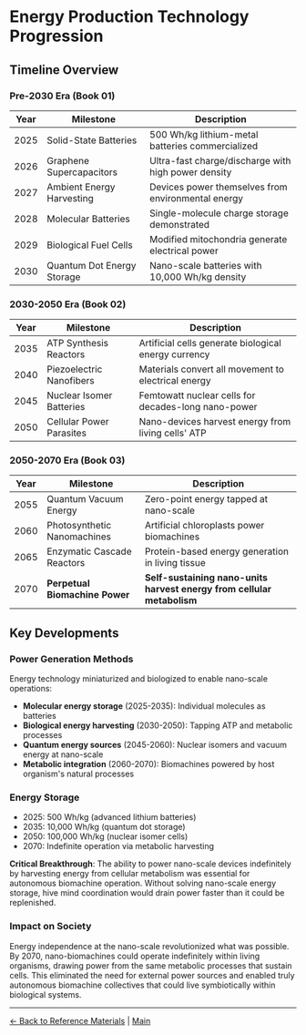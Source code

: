 # Energy Production Technology Progression

## Timeline Overview

### Pre-2030 Era (Book 01)
| Year  | Milestone | Description |
|-------|-----------|-------------|
| 2025  | Solid-State Batteries | 500 Wh/kg lithium-metal batteries commercialized |
| 2026  | Graphene Supercapacitors | Ultra-fast charge/discharge with high power density |
| 2027  | Ambient Energy Harvesting | Devices power themselves from environmental energy |
| 2028  | Molecular Batteries | Single-molecule charge storage demonstrated |
| 2029  | Biological Fuel Cells | Modified mitochondria generate electrical power |
| 2030  | Quantum Dot Energy Storage | Nano-scale batteries with 10,000 Wh/kg density |

### 2030-2050 Era (Book 02)
| Year  | Milestone | Description |
|-------|-----------|-------------|
| 2035  | ATP Synthesis Reactors | Artificial cells generate biological energy currency |
| 2040  | Piezoelectric Nanofibers | Materials convert all movement to electrical energy |
| 2045  | Nuclear Isomer Batteries | Femtowatt nuclear cells for decades-long nano-power |
| 2050  | Cellular Power Parasites | Nano-devices harvest energy from living cells' ATP |

### 2050-2070 Era (Book 03)
| Year  | Milestone | Description |
|-------|-----------|-------------|
| 2055  | Quantum Vacuum Energy | Zero-point energy tapped at nano-scale |
| 2060  | Photosynthetic Nanomachines | Artificial chloroplasts power biomachines |
| 2065  | Enzymatic Cascade Reactors | Protein-based energy generation in living tissue |
| 2070  | **Perpetual Biomachine Power** | **Self-sustaining nano-units harvest energy from cellular metabolism** |

## Key Developments

### Power Generation Methods
Energy technology miniaturized and biologized to enable nano-scale operations:
- **Molecular energy storage** (2025-2035): Individual molecules as batteries
- **Biological energy harvesting** (2030-2050): Tapping ATP and metabolic processes
- **Quantum energy sources** (2045-2060): Nuclear isomers and vacuum energy at nano-scale
- **Metabolic integration** (2060-2070): Biomachines powered by host organism's natural processes

### Energy Storage
- 2025: 500 Wh/kg (advanced lithium batteries)
- 2035: 10,000 Wh/kg (quantum dot storage)
- 2050: 100,000 Wh/kg (nuclear isomer cells)
- 2070: Indefinite operation via metabolic harvesting

**Critical Breakthrough**: The ability to power nano-scale devices indefinitely by harvesting energy from cellular metabolism was essential for autonomous biomachine operation. Without solving nano-scale energy storage, hive mind coordination would drain power faster than it could be replenished.

### Impact on Society
Energy independence at the nano-scale revolutionized what was possible. By 2070, nano-biomachines could operate indefinitely within living organisms, drawing power from the same metabolic processes that sustain cells. This eliminated the need for external power sources and enabled truly autonomous biomachine collectives that could live symbiotically within biological systems.

---

[← Back to Reference Materials](./README.md) | [Main](../README.md)

